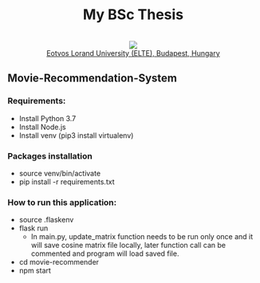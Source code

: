 <div align="center">
 <h1>My BSc Thesis</h1><br>
	<img src="https://media.giphy.com/media/qLHzYjlA2FW8g/giphy.gif" />
<br>
<a href="https://www.elte.hu/en/faculties/informatics" target="_blank">Eotvos Lorand University (ELTE), Budapest, Hungary</a>
</div>


## Movie-Recommendation-System


### Requirements:

- Install Python 3.7
- Install Node.js
- Install venv (pip3 install virtualenv)

### Packages installation
- source venv/bin/activate
- pip install -r requirements.txt

### How to run this application:
- source .flaskenv
- flask run 
	- In main.py, update_matrix function needs to be run only once and it will save cosine matrix
	file locally, later function call can be commented and program will load saved file.
- cd movie-recommender
- npm start
